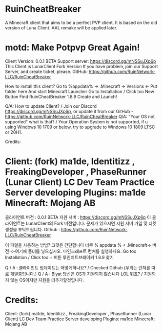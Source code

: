 # RuinCheatBreaker
A Minecraft client that aims to be a perfect PVP client. It is based on the old version of Luna Client. AAL remake will be applied later.
# motd: Make Potpvp Great Again!

Client Version: 0.0.1 BETA
Support server: https://discord.gg/mNSSuJXp6p
This Client is LunarClient Fork Version
If you have problem, join our Support Server, and create ticket, please.
GitHub: https://github.com/RuinNetwork-LLC/RuinCheatBreaker

How to install this client?
Go to %appdata% -> .Minecraft -> Versions <- Put folder here
And start Minecraft Launcher 
Go to Installation / Click too New Button
Find RuinCheatBreaker 1.8.9
Create and Launch!

Q/A: How to update Client? / Join our Discord https://discord.gg/mNSSuJXp6p, or update it from our GitHub - https://github.com/RuinNetwork-LLC/RuinCheatBreaker
Q/A: "Your OS not supported" what is that? / Your Operation System is not supported, if u using Windows 10 1709 or below, try to upgrade to Windows 10 1809 LTSC or 20H1.

Credits:

Client: (fork) ma1de, Identitizz , FreakingDeveloper , PhaseRunner (Lunar Client) LC Dev Team
Practice Server developing Plugins: ma1de 
Minecraft: Mojang AB
===============================================================================
클라이언트 버전 : 0.0.1 BETA
지원 서버 : https://discord.gg/mNSSuJXp6p
이 클라이언트는 LunarClient의 Fork 버전입니다.
문제가 있으시면 지원 서버 가입 및 티켓 생성을 부탁드립니다.
Github : https://github.com/RuinNetwork-LLC/RuinCheatBreaker

이 파일을 사용하는 방법?
그것은 간단합니다
너무 % appdata %-> .Minecraft-> 버전 <-여기에 폴더를 넣으십시오.
마인크래프트 런쳐를 실행하세요.
Go too Installation / Click too + 버튼
루인치트브레이커 1.8.9 찾기

Q / A : 클라이언트 업데이트는 어떻게하나요? / Checked Github (우리는 런쳐를 따로 개발중입니다.)
Q / A : Blyat 당신은 OS가 지원되지 않습니다 LOL 뭐죠? / 지원되지 않는 OS이지만 지원을 더추가할것입니다.

Credits:
===============================================================================
Client: (fork) ma1de, Identitizz , FreakingDeveloper , PhaseRunner (Lunar Client) LC Dev Team
Practice Server developing Plugins: ma1de 
Minecraft: Mojang AB
